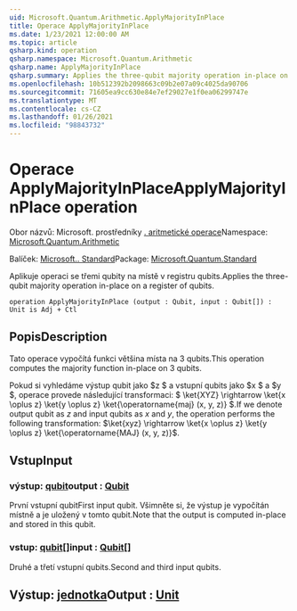 ```yaml
---
uid: Microsoft.Quantum.Arithmetic.ApplyMajorityInPlace
title: Operace ApplyMajorityInPlace
ms.date: 1/23/2021 12:00:00 AM
ms.topic: article
qsharp.kind: operation
qsharp.namespace: Microsoft.Quantum.Arithmetic
qsharp.name: ApplyMajorityInPlace
qsharp.summary: Applies the three-qubit majority operation in-place on a register of qubits.
ms.openlocfilehash: 10b512392b2098663c09b2e07a09c4025da90706
ms.sourcegitcommit: 71605ea9cc630e84e7ef29027e1f0ea06299747e
ms.translationtype: MT
ms.contentlocale: cs-CZ
ms.lasthandoff: 01/26/2021
ms.locfileid: "98843732"
---
```

# <a name="applymajorityinplace-operation"></a><span data-ttu-id="6988e-102">Operace ApplyMajorityInPlace</span><span class="sxs-lookup"><span data-stu-id="6988e-102">ApplyMajorityInPlace operation</span></span>

<span data-ttu-id="6988e-103">Obor názvů: Microsoft. prostředníky [. aritmetické operace](xref:Microsoft.Quantum.Arithmetic)</span><span class="sxs-lookup"><span data-stu-id="6988e-103">Namespace: [Microsoft.Quantum.Arithmetic](xref:Microsoft.Quantum.Arithmetic)</span></span>

<span data-ttu-id="6988e-104">Balíček: [Microsoft.. Standard](https://nuget.org/packages/Microsoft.Quantum.Standard)</span><span class="sxs-lookup"><span data-stu-id="6988e-104">Package: [Microsoft.Quantum.Standard](https://nuget.org/packages/Microsoft.Quantum.Standard)</span></span>


<span data-ttu-id="6988e-105">Aplikuje operaci se třemi qubity na místě v registru qubits.</span><span class="sxs-lookup"><span data-stu-id="6988e-105">Applies the three-qubit majority operation in-place on a register of qubits.</span></span>

```qsharp
operation ApplyMajorityInPlace (output : Qubit, input : Qubit[]) : Unit is Adj + Ctl
```


## <a name="description"></a><span data-ttu-id="6988e-106">Popis</span><span class="sxs-lookup"><span data-stu-id="6988e-106">Description</span></span>

<span data-ttu-id="6988e-107">Tato operace vypočítá funkci většina místa na 3 qubits.</span><span class="sxs-lookup"><span data-stu-id="6988e-107">This operation computes the majority function in-place on 3 qubits.</span></span>

<span data-ttu-id="6988e-108">Pokud si vyhledáme výstup qubit jako $z $ a vstupní qubits jako $x $ a $y $, operace provede následující transformaci: $ \ket{XYZ} \rightarrow \ket{x \oplus z} \ket{y \oplus z} \ket{\operatorname{maj} (x, y, z)} $.</span><span class="sxs-lookup"><span data-stu-id="6988e-108">If we denote output qubit as $z$ and input qubits as $x$ and $y$, the operation performs the following transformation: $\ket{xyz} \rightarrow \ket{x \oplus z} \ket{y \oplus z} \ket{\operatorname{MAJ} (x, y, z)}$.</span></span>

## <a name="input"></a><span data-ttu-id="6988e-109">Vstup</span><span class="sxs-lookup"><span data-stu-id="6988e-109">Input</span></span>

### <a name="output--qubit"></a><span data-ttu-id="6988e-110">výstup: [qubit](xref:microsoft.quantum.lang-ref.qubit)</span><span class="sxs-lookup"><span data-stu-id="6988e-110">output : [Qubit](xref:microsoft.quantum.lang-ref.qubit)</span></span>

<span data-ttu-id="6988e-111">První vstupní qubit</span><span class="sxs-lookup"><span data-stu-id="6988e-111">First input qubit.</span></span> <span data-ttu-id="6988e-112">Všimněte si, že výstup je vypočítán místně a je uložený v tomto qubit.</span><span class="sxs-lookup"><span data-stu-id="6988e-112">Note that the output is computed in-place and stored in this qubit.</span></span>


### <a name="input--qubit"></a><span data-ttu-id="6988e-113">vstup: [qubit](xref:microsoft.quantum.lang-ref.qubit)[]</span><span class="sxs-lookup"><span data-stu-id="6988e-113">input : [Qubit](xref:microsoft.quantum.lang-ref.qubit)[]</span></span>

<span data-ttu-id="6988e-114">Druhé a třetí vstupní qubits.</span><span class="sxs-lookup"><span data-stu-id="6988e-114">Second and third input qubits.</span></span>



## <a name="output--unit"></a><span data-ttu-id="6988e-115">Výstup: [jednotka](xref:microsoft.quantum.lang-ref.unit)</span><span class="sxs-lookup"><span data-stu-id="6988e-115">Output : [Unit](xref:microsoft.quantum.lang-ref.unit)</span></span>

